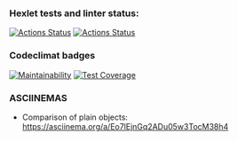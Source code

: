 ### Hexlet tests and linter status:
[![Actions Status](https://github.com/userao/frontend-project-lvl2/workflows/hexlet-check/badge.svg)](https://github.com/userao/frontend-project-lvl2/actions)
[![Actions Status](https://github.com/userao/frontend-project-lvl2/workflows/tests-and-linter/badge.svg)](https://github.com/userao/frontend-project-lvl2/actions)

### Codeclimat badges
[![Maintainability](https://api.codeclimate.com/v1/badges/dcdbff3dc56a288499cf/maintainability)](https://codeclimate.com/github/userao/frontend-project-lvl2/maintainability)
[![Test Coverage](https://api.codeclimate.com/v1/badges/dcdbff3dc56a288499cf/test_coverage)](https://codeclimate.com/github/userao/frontend-project-lvl2/test_coverage)

### ASCIINEMAS
* Comparison of plain objects: https://asciinema.org/a/Eo7lEjnGq2ADu05w3TocM38h4